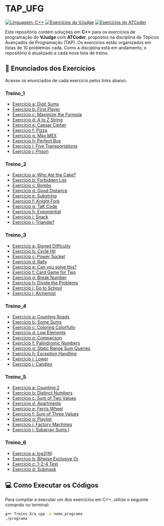 # TAP_UFG

[![Linguagem: C++](https://img.shields.io/badge/language-C++-00599C)](https://isocpp.org/) [![Exercícios do VJudge](https://img.shields.io/badge/VJudge-Exercícios-brightgreen)](https://vjudge.net/) [![Exercícios do ATCoder](https://img.shields.io/badge/ATCoder-Exercícios-orange)](https://atcoder.jp/home)

Este repositório contém soluções em **C++** para os exercícios de programação do **VJudge** com **ATCoder**, propostos na disciplina de Tópicos Avançados de Programação (TAP). Os exercícios estão organizados em listas de 10 problemas cada. Como a disciplina está em andamento, o repositório é atualizado a cada nova lista de treino.

## 🔗 Enunciados dos Exercícios

Acesse os enunciados de cada exercício pelos links abaixo:

### Treino_1

- [Exercício a: Digit Sums](https://atcoder.jp/contests/abc101/tasks/abc101_b?lang=en)
- [Exercício b: First Player](https://atcoder.jp/contests/abc304/tasks/abc304_a?lang=en)
- [Exercício c: Maximize the Formula](https://atcoder.jp/contests/abc110/tasks/abc110_a?lang=en)
- [Exercício d: A to Z String](https://atcoder.jp/contests/abc053/tasks/abc053_b?lang=en)
- [Exercício e: Caesar Cipher](https://atcoder.jp/contests/abc232/tasks/abc232_b?lang=en)
- [Exercício f: Pizza](https://atcoder.jp/contests/abc238/tasks/abc238_b?lang=en)
- [Exercício g: Max MEX](https://atcoder.jp/contests/abc290/tasks/abc290_c?lang=en)
- [Exercício h: Perfect Bus](https://atcoder.jp/contests/abc339/tasks/abc339_c?lang=en)
- [Exercício i: Five Transportations](https://atcoder.jp/contests/abc123/tasks/abc123_c?lang=en)
- [Exercício j: Prison](https://atcoder.jp/contests/abc127/tasks/abc127_c?lang=en)

### Treino_2

- [Exercício a: Who Ate the Cake?](https://atcoder.jp/contests/abc355/tasks/abc355_a?lang=en)
- [Exercício b: Forbidden List](https://atcoder.jp/contests/abc170/tasks/abc170_c?lang=en)
- [Exercício c: Bombs](https://atcoder.jp/contests/abc295/tasks/abc295_b?lang=en)
- [Exercício d: Good Distance](https://atcoder.jp/contests/abc133/tasks/abc133_b?lang=en)
- [Exercício e: Substring](https://atcoder.jp/contests/abc177/tasks/abc177_b?lang=en)
- [Exercício f: Knight Fork](https://atcoder.jp/contests/abc239/tasks/abc239_c?lang=en)
- [Exercício g: TaK Code](https://atcoder.jp/contests/abc312/tasks/abc312_b?lang=en)
- [Exercício h: Exponential](https://atcoder.jp/contests/abc097/tasks/abc097_b?lang=en)
- [Exercício i: Snack](https://atcoder.jp/contests/abc148/tasks/abc148_c?lang=en)
- [Exercício j: Triangle?](https://atcoder.jp/contests/abc224/tasks/abc224_c?lang=en)

### Treino_3

- [Exercício a: Signed Difficulty](https://atcoder.jp/contests/abc216/tasks/abc216_a?lang=en)
- [Exercício b: Cycle Hit](https://atcoder.jp/contests/abc211/tasks/abc211_b?lang=en)
- [Exercício c: Power Socket](https://atcoder.jp/contests/abc139/tasks/abc139_b?lang=en)
- [Exercício d: Rally](https://atcoder.jp/contests/abc156/tasks/abc156_c?lang=en)
- [Exercício e: Can you solve this?](https://atcoder.jp/contests/abc121/tasks/abc121_b?lang=en)
- [Exercício f: Card Game for Two](https://atcoder.jp/contests/abs/tasks/abc088_b?lang=en)
- [Exercício g: Break Number](https://atcoder.jp/contests/abc068/tasks/abc068_b?lang=en)
- [Exercício h: Divide the Problems](https://atcoder.jp/contests/abc132/tasks/abc132_c?lang=en)
- [Exercício i: Go to School](https://atcoder.jp/contests/abc142/tasks/abc142_c?lang=en)
- [Exercício j: Alchemist](https://atcoder.jp/contests/abc138/tasks/abc138_c?lang=en)

### Treino_4

- [Exercício a: Counting Roads](https://atcoder.jp/contests/abc061/tasks/abc061_b)
- [Exercício b: Some Sums](https://atcoder.jp/contests/abs/tasks/abc083_b)
- [Exercício c: Coloring Colorfully](https://atcoder.jp/contests/abc124/tasks/abc124_c)
- [Exercício d: Low Elements](https://atcoder.jp/contests/abc152/tasks/abc152_c)
- [Exercício e: Comparison](https://atcoder.jp/contests/abc059/tasks/abc059_b)
- [Exercício f: Palindromic Numbers](https://atcoder.jp/contests/abc090/tasks/abc090_b)
- [Exercício g: Static Range Sum Queries](https://cses.fi/problemset/task/1646)
- [Exercício h: Exception Handling](https://atcoder.jp/contests/abc134/tasks/abc134_c)
- [Exercício i: Lower](https://atcoder.jp/contests/abc139/tasks/abc139_c)
- [Exercício j: Candies](https://atcoder.jp/contests/abc087/tasks/arc090_a)

### Treino_5

- [Exercício a: Counting 2](https://atcoder.jp/contests/abc231/tasks/abc231_c?lang=en)
- [Exercício b: Distinct Numbers](https://cses.fi/problemset/task/1621)
- [Exercício c: Sum of Two Values](https://cses.fi/problemset/task/1640)
- [Exercício d: Apartments](https://cses.fi/problemset/task/1084)
- [Exercício e: Ferris Wheel](https://cses.fi/problemset/task/1090)
- [Exercício f: Sum of Three Values](https://cses.fi/problemset/task/1641)
- [Exercício g: Playlist](https://cses.fi/problemset/task/1141)
- [Exercício i: Factory Machines](https://cses.fi/problemset/task/1620)
- [Exercício j: Subarray Sums I](https://cses.fi/problemset/task/1660)

### Treino_6

- [Exercício a: log2(N)](https://atcoder.jp/contests/abc215/tasks/abc215_b?lang=en)
- [Exercício b: Bitwise Exclusive Or](https://atcoder.jp/contests/abc213/tasks/abc213_a?lang=en)
- [Exercício c: 1-2-4 Test](https://atcoder.jp/contests/abc270/tasks/abc270_a?lang=en)
- [Exercício d: Submask](https://atcoder.jp/contests/abc269/tasks/abc269_c?lang=en)

## 💻 Como Executar os Códigos

Para compilar e executar um dos exercícios em C++, utilize o seguinte comando no terminal:

```bash
g++ Treino_X/a.cpp -o nome_programa
./programa

